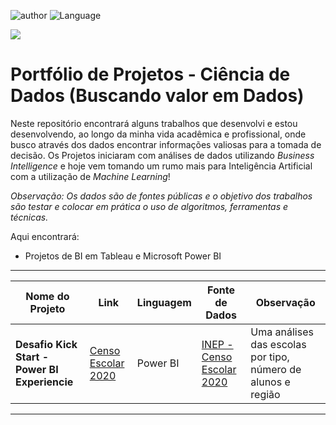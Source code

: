 ![author](https://img.shields.io/badge/Author-Joel%20Almeida-yellowgreen) ![Language](https://img.shields.io/badge/Language-Power%20BI-yellow)

![](https://i.ibb.co/j8x063m/pbi.png)

# Portfólio de Projetos - Ciência de Dados (Buscando valor em Dados)

Neste repositório encontrará alguns trabalhos que desenvolvi e estou desenvolvendo, ao longo da minha vida acadêmica e profissional, onde busco através dos dados encontrar informações valiosas para a tomada de decisão.
Os Projetos iniciaram com análises de dados utilizando *Business Intelligence* e hoje vem tomando um rumo mais para Inteligência Artificial com a utilização de *Machine Learning*!

*Observação: Os dados são de fontes públicas e o objetivo dos trabalhos são testar e colocar em prática o uso de algoritmos, ferramentas e técnicas.*

Aqui encontrará:
- Projetos de BI em Tableau e Microsoft Power BI
------------

|    Nome do Projeto  | Link    | Linguagem    | Fonte de Dados  | Observação  | 
| ------------        | ------------        | ------------ | ------------    |------------ |
| **Desafio Kick Start - Power BI Experiencie**| [Censo Escolar 2020](https://www.linkedin.com/pulse/censo-escolar-2020-alex-souza-msc/)| Power BI | [INEP - Censo Escolar 2020](http://inep.gov.br/) | Uma análises das escolas por tipo, número de alunos e região |


------------

